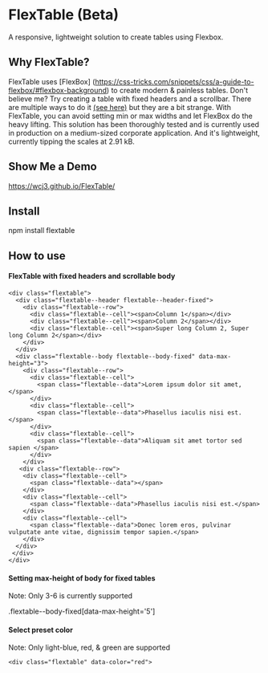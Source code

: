 # FlexTable (Beta)
A responsive, lightweight solution to create tables using Flexbox. 

## Why FlexTable?

FlexTable uses [FlexBox] (https://css-tricks.com/snippets/css/a-guide-to-flexbox/#flexbox-background) to create modern & painless tables. Don't believe me? Try creating a table with fixed headers and a scrollbar. There are multiple ways to do it [(see here)](http://stackoverflow.com/questions/19559197/how-to-make-scrollable-table-with-fixed-headers-using-css) but they are a bit strange. With FlexTable, you can avoid setting min or max widths and let FlexBox do the heavy lifting. This solution has been thoroughly tested and is currently used in production on a medium-sized corporate application. And it's lightweight, currently tipping the scales at 2.91 kB.

## Show Me a Demo

https://wcj3.github.io/FlexTable/

## Install

npm install flextable

## How to use

#### FlexTable with fixed headers and scrollable body

```
<div class="flextable">
  <div class="flextable--header flextable--header-fixed">
    <div class="flextable--row">
      <div class="flextable--cell"><span>Column 1</span></div>
      <div class="flextable--cell"><span>Column 2</span></div>
      <div class="flextable--cell"><span>Super long Column 2, Super long Column 2</span></div>
    </div>
  </div>
  <div class="flextable--body flextable--body-fixed" data-max-height="3">
    <div class="flextable--row">
      <div class="flextable--cell">
        <span class="flextable--data">Lorem ipsum dolor sit amet, </span>
      </div>
      <div class="flextable--cell">
        <span class="flextable--data">Phasellus iaculis nisi est.</span>
      </div>
      <div class="flextable--cell">
        <span class="flextable--data">Aliquam sit amet tortor sed sapien </span>
      </div>
    </div>
   <div class="flextable--row">
    <div class="flextable--cell">
      <span class="flextable--data"></span>
    </div>
    <div class="flextable--cell">
      <span class="flextable--data">Phasellus iaculis nisi est.</span>
    </div>
    <div class="flextable--cell">
      <span class="flextable--data">Donec lorem eros, pulvinar vulputate ante vitae, dignissim tempor sapien.</span>
    </div>
  </div>            
 </div>
</div>
```
#### Setting max-height of body for fixed tables
Note: Only 3-6 is currently supported

.flextable--body-fixed[data-max-height='5']

#### Select preset color
Note: Only light-blue, red, & green are supported
 ```
 <div class="flextable" data-color="red">
 ```



